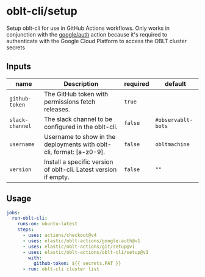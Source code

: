 # oblt-cli/setup

Setup oblt-cli for use in GitHub Actions workflows. Only works in conjunction with the [google/auth](../../google/auth) action
because it's required to authenticate with the Google Cloud Platform to access the OBLT cluster secrets

## Inputs

| name            | Description                                                          | required | default            |
|-----------------|----------------------------------------------------------------------|----------|--------------------|
| `github-token`  | The GitHub token with permissions fetch releases.                    | `true`   |                    |
| `slack-channel` | The slack channel to be configured in the oblt-cli.                  | `false`  | `#observablt-bots` |
| `username`      | Username to show in the deployments with oblt-cli, format: [a-z0-9]. | `false`  | `obltmachine`      |
| `version`       | Install a specific version of oblt-cli. Latest version if empty.     | `false`  | `""`               |


## Usage


```yaml
jobs:
  run-oblt-cli:
    runs-on: ubuntu-latest
    steps:
      - uses: actions/checkout@v4
      - uses: elastic/oblt-actions/google-auth@v1
      - uses: elastic/oblt-actions/git/setup@v1
      - uses: elastic/oblt-actions/oblt-cli/setup@v1
        with:
          github-token: ${{ secrets.PAT }}
      - run: oblt-cli cluster list
```
